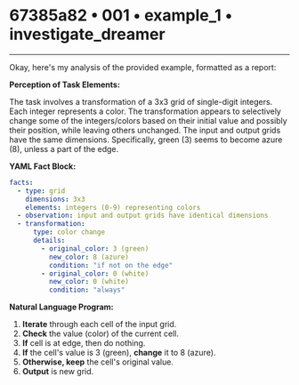 # 67385a82 • 001 • example_1 • investigate_dreamer

---
Okay, here's my analysis of the provided example, formatted as a report:

**Perception of Task Elements:**

The task involves a transformation of a 3x3 grid of single-digit integers.  Each integer represents a color. The transformation appears to selectively change some of the integers/colors based on their initial value and possibly their position, while leaving others unchanged. The input and output grids have the same dimensions. Specifically, green (3) seems to become azure (8), unless a part of the edge.

**YAML Fact Block:**



```yaml
facts:
  - type: grid
    dimensions: 3x3
    elements: integers (0-9) representing colors
  - observation: input and output grids have identical dimensions
  - transformation:
      type: color change
      details:
        - original_color: 3 (green)
          new_color: 8 (azure)
          condition: "if not on the edge"
        - original_color: 0 (white)
          new_color: 0 (white)
          condition: "always"
```



**Natural Language Program:**

1.  **Iterate** through each cell of the input grid.
2.  **Check** the value (color) of the current cell.
3.  **If** cell is at edge, then do nothing.
4.  **If** the cell's value is 3 (green), **change** it to 8 (azure).
5.  **Otherwise, keep** the cell's original value.
6. **Output** is new grid.

